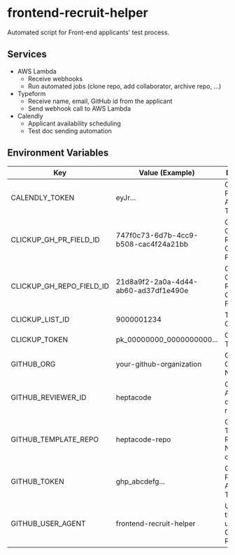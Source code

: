 # frontend-recruit-helper

Automated script for Front-end applicants' test process.

## Services

- AWS Lambda
  - Receive webhooks
  - Run automated jobs (clone repo, add collaborator, archive repo, ...)
- Typeform
  - Receive name, email, GitHub id from the applicant
  - Send webhook call to AWS Lambda
- Calendly
  - Applicant availability scheduling
  - Test doc sending automation

## Environment Variables

| Key                      | Value (Example)                      | Description                                      |
| ------------------------ | ------------------------------------ | ------------------------------------------------ |
| CALENDLY_TOKEN           | eyJr...                              | Calendly Personal Access Token                   |
| CLICKUP_GH_PR_FIELD_ID   | 747f0c73-6d7b-4cc9-b508-cac4f24a21bb | ClickUp GitHub Pull Request Custom Field Id      |
| CLICKUP_GH_REPO_FIELD_ID | 21d8a9f2-2a0a-4d44-ab60-ad37df1e490e | ClickUp GitHub Repository Custom Field Id        |
| CLICKUP_LIST_ID          | 9000001234                           | The list id of ClickUp                           |
| CLICKUP_TOKEN            | pk_00000000_0000000000...            | ClickUp API Token                                |
| GITHUB_ORG               | your-github-organization             | GitHub Organization Name                         |
| GITHUB_REVIEWER_ID       | heptacode                            | GitHub Account Id of the reviewer                |
| GITHUB_TEMPLATE_REPO     | heptacode-repo                       | GitHub Template Repository Name to be cloned     |
| GITHUB_TOKEN             | ghp_abcdefg...                       | GitHub Personal Access Token                     |
| GITHUB_USER_AGENT        | frontend-recruit-helper              | User Agent that will be used for GitHub REST API |
